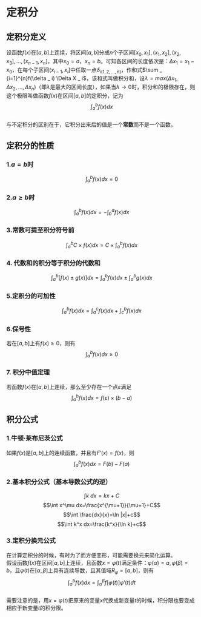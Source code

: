 # 定积分

## 定积分定义
设函数$f(x)$在$[a,b]$上连续，将区间$[a,b]$分成$n$个子区间$[x _ 0,x _ 1], (x _ 1,x _ 2], (x _ 2,x _ 3], …, (x _ {n-1},x _ n]$，其中$x _ 0=a，x _ n=b$。可知各区间的长度依次是：$\Delta x _ 1=x _ 1-x _ 0$，在每个子区间$(x _ {i-1},x _ i]$中任取一点$\delta  _ {i(1,2,...,n)}$，作和式$\sum _ {i=1}^{n}f(\delta _ i) \Delta X _ i$，该和式叫做积分和，设$\lambda=max(\Delta x _ 1, \Delta x _ 2, …, \Delta x _ n)$（即$\lambda$是最大的区间长度），如果当$\lambda→0$时，积分和的极限存在，则这个极限叫做函数$f(x)$在区间$[a,b]$的定积分，记为  
$$\int _ {a}^{b} f(x)dx$$  
与不定积分的区别在于，它积分出来后的值是一个**常数**而不是一个函数。

## 定积分的性质
### 1.$a=b$时
$$\int _ a^b f(x)dx=0$$

### 2.$a \ge b$时
$$\int _ a^b f(x)dx=-\int _ b^a f(x)dx$$

### 3.常数可提至积分符号前
$$\int _ a^b C \times f(x)dx=C \times \int _ a^b f(x)dx$$

### 4. 代数和的积分等于积分的代数和
$$\int _ a^b [f(x)\pm g(x)]dx=\int _ a^b f(x)dx\pm\int _ a^b g(x)dx$$

### 5.定积分的可加性
$$\int _ a^b f(x)dx=\int _ a^c f(x)dx+\int _ c^b f(x)dx$$

### 6.保号性
若在$[a,b]$上有$f(x) \ge 0$，则有  
$$\int _ a^b f(x)dx \ge 0$$

### 7. 积分中值定理
若函数$f(x)$在$[a,b]$上连续，那么至少存在一个点$\varepsilon$满足  
$$\int _ a^b f(x)dx=f(\varepsilon) \times (b-a)$$

## 积分公式
### 1.牛顿·莱布尼茨公式
如果$f(x)$是$[a,b]$上的连续函数，并且有$F'(x)=f(x)$，则  
$$\int _ a^b f(x)dx=F(b)-F(a)$$
### 2.基本积分公式（基本导数公式的逆）
$$\int k\ dx=kx+C$$
$$\int x^\mu dx=\frac{x^{\mu+1}}{\mu+1}+C$$
$$\int \frac{dx}{x}=\ln |x|+c$$
$$\int k^x dx=\frac{k^x}{\ln k}+c$$
### 3.定积分换元公式
在计算定积分的时候，有时为了而方便变形，可能需要换元来简化运算。  
假设函数$f(x)$在区间$[a,b]$上连续，且函数$x=\varphi(t)$满足条件：$\varphi(\alpha)=a,\varphi(\beta)=b$，且$\varphi(t)$在$[\alpha,\beta]$上具有连续导数，且其值域$R_\varphi=[a,b]$，则有  
$$\int _ a^b f(x)dx=\int _ {\alpha}^{\beta} f[\varphi(t)]\varphi'(t)dt$$  
需要注意的是，用$x=\varphi(t)$把原来的变量$x$代换成新变量$t$的时候，积分限也要变成相应于新变量$t$的积分限。